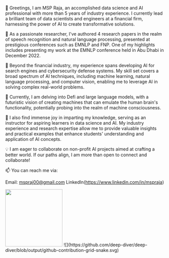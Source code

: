 
👋 Greetings, I am MSP Raja, an accomplished data science and AI professional with more than 5 years of industry experience. I currently lead a brilliant team of data scientists and engineers at a financial firm, harnessing the power of AI to create transformative solutions.

🔬 As a passionate researcher, I've authored 4 research papers in the realm of speech recognition and natural language processing, presented at prestigious conferences such as EMNLP and FNP. One of my highlights includes presenting my work at the EMNLP conference held in Abu Dhabi in December 2022.

💼 Beyond the financial industry, my experience spans developing AI for search engines and cybersecurity defense systems. My skill set covers a broad spectrum of AI techniques, including machine learning, natural language processing, and computer vision, enabling me to leverage AI in solving complex real-world problems.

🧠 Currently, I am delving into Defi and large language models, with a futuristic vision of creating machines that can emulate the human brain's functionality, potentially probing into the realm of machine consciousness.

👥 I also find immense joy in imparting my knowledge, serving as an instructor for aspiring learners in data science and AI. My industry experience and research expertise allow me to provide valuable insights and practical examples that enhance students' understanding and application of AI concepts.

💡 I am eager to collaborate on non-profit AI projects aimed at crafting a better world. If our paths align, I am more than open to connect and collaborate!

📫 You can reach me via:

Email: mspraj00@gmail.com
LinkedIn(https://www.linkedin.com/in/mspraja)

<img height="180em" src="https://github-readme-stats.vercel.app/api?username=Mspraja&show_icons=true&hide_border=true&&count_private=true&include_all_commits=true" />
![](https://github.com/deep-diver/deep-diver/blob/output/github-contribution-grid-snake.svg)
